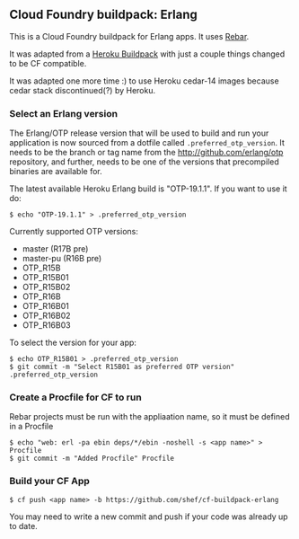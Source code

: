 ## Cloud Foundry buildpack: Erlang

This is a Cloud Foundry buildpack for Erlang apps. It uses [Rebar](https://github.com/basho/rebar).

It was adapted from a [Heroku Buildpack](https://github.com/archaelus/heroku-buildpack-erlang) with just a couple things changed to be CF compatible.

It was adapted one more time :) to use Heroku cedar-14 images because cedar stack discontinued(?) by Heroku. 

### Select an Erlang version

The Erlang/OTP release version that will be used to build and run your application is now sourced from a dotfile called `.preferred_otp_version`. It needs to be the branch or tag name from the http://github.com/erlang/otp repository, and further, needs to be one of the versions that precompiled binaries are available for.

The latest available Heroku Erlang build is "OTP-19.1.1". If you want to use it do:

    $ echo "OTP-19.1.1" > .preferred_otp_version

Currently supported OTP versions:

* master (R17B pre)
* master-pu (R16B pre)
* OTP_R15B
* OTP_R15B01
* OTP_R15B02
* OTP_R16B
* OTP_R16B01
* OTP_R16B02
* OTP_R16B03

To select the version for your app:

    $ echo OTP_R15B01 > .preferred_otp_version
    $ git commit -m "Select R15B01 as preferred OTP version" .preferred_otp_version

### Create a Procfile for CF to run

Rebar projects must be run with the appliaation name, so it must be defined in a Procfile

    $ echo "web: erl -pa ebin deps/*/ebin -noshell -s <app name>" > Procfile
    $ git commit -m "Added Procfile" Procfile

### Build your CF App

    $ cf push <app name> -b https://github.com/shef/cf-buildpack-erlang

You may need to write a new commit and push if your code was already up to date.
